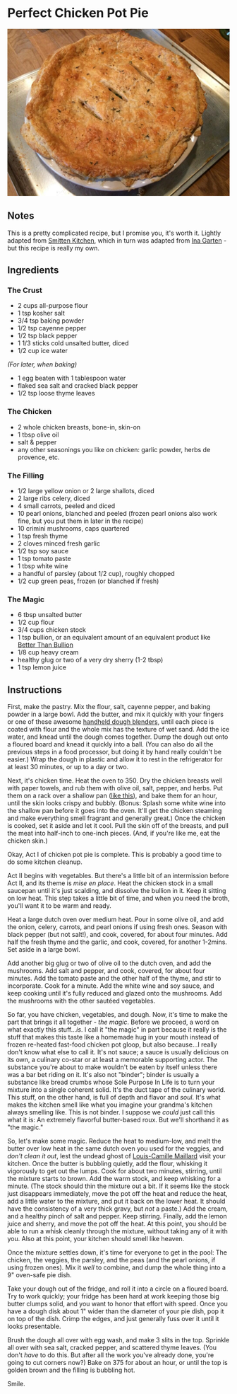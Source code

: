 # Perfect Chicken Pot Pie

![The finished product.](https://raw.githubusercontent.com/danmunz/recipes/master/img/perfect-chicken-pot-pie.jpg)

## Notes

This is a pretty complicated recipe, but I promise you, it's worth it. Lightly adapted from [Smitten Kitchen](http://smittenkitchen.com/blog/2008/11/chicken-pot-pie/), which in turn was adapted from [Ina Garten](http://www.barefootcontessa.com/recipes.aspx?RecipeID=82&S=0) - but this recipe is really my own.

## Ingredients

### The Crust

* 2 cups all-purpose flour
* 1 tsp kosher salt
* 3/4 tsp baking powder
* 1/2 tsp cayenne pepper
* 1/2 tsp black pepper
* 1 1/3 sticks cold unsalted butter, diced
* 1/2 cup ice water

_(For later, when baking)_

* 1 egg beaten with 1 tablespoon water
* flaked sea salt and cracked black pepper
* 1/2 tsp loose thyme leaves

### The Chicken

* 2 whole chicken breasts, bone-in, skin-on
* 1 tbsp olive oil
* salt & pepper
* any other seasonings you like on chicken: garlic powder, herbs de provence, etc.

### The Filling

* 1/2 large yellow onion or 2 large shallots, diced
* 2 large ribs celery, diced
* 4 small carrots, peeled and diced
* 10 pearl onions, blanched and peeled (frozen pearl onions also work fine, but you put them in later in the recipe)
* 10 crimini mushrooms, caps quartered
* 1 tsp fresh thyme
* 2 cloves minced fresh garlic
* 1/2 tsp soy sauce
* 1 tsp tomato paste
* 1 tbsp white wine
* a handful of parsley (about 1/2 cup), roughly chopped
* 1/2 cup green peas, frozen (or blanched if fresh)

### The Magic

* 6 tbsp unsalted butter
* 1/2 cup flour
* 3/4 cups chicken stock
* 1 tsp bullion, or an equivalent amount of an equivalent product like [Better Than Bullion](http://www.superiortouch.com/retail/products/better-than-bouillon) 
* 1/8 cup heavy cream
* healthy glug or two of a very dry sherry (1-2 tbsp)
* 1 tsp lemon juice

## Instructions

First, make the pastry. Mix the flour, salt, cayenne pepper, and baking powder in a large bowl. Add the butter, and mix it quickly with your fingers or one of these awesome [handheld dough blenders](http://www.amazon.com/OXO-Grips-Dough-Blender-Blades/dp/B000QJE48O), until each piece is coated with flour and the whole mix has the texture of wet sand. Add the ice water, and knead until the dough comes together. Dump the dough out onto a floured board and knead it quickly into a ball. (You can also do all the previous steps in a food processor, but doing it by hand really couldn't be easier.) Wrap the dough in plastic and allow it to rest in the refrigerator for at least 30 minutes, or up to a day or two.

Next, it's chicken time. Heat the oven to 350. Dry the chicken breasts well with paper towels, and rub them with olive oil, salt, pepper, and herbs. Put them on a rack over a shallow pan (<a href="http://eddyskitchen.files.wordpress.com/2012/07/chicken-on-rack-for-dripping.jpg">like this</a>), and bake them for an hour, until the skin looks crispy and bubbly. (Bonus: Splash some white wine into the shallow pan before it goes into the oven. It'll get the chicken steaming and make everything smell fragrant and generally great.) Once the chicken is cooked, set it aside and let it cool. Pull the skin off of the breasts, and pull the meat into half-inch to one-inch pieces. (And, if you're like me, eat the chicken skin.)

Okay, Act I of chicken pot pie is complete. This is probably a good time to do some kitchen cleanup.

Act II begins with vegetables. But there's a little bit of an intermission before Act II, and its theme is _mise en place_. Heat the chicken stock in a small saucepan until it's just scalding, and dissolve the bullion in it. Keep it sitting on low heat. This step takes a little bit of time, and when you need the broth, you'll want it to be warm and ready.

Heat a large dutch oven over medium heat. Pour in some olive oil, and add the onion, celery, carrots, and pearl onions if using fresh ones. Season with black pepper (but not salt!), and cook, covered, for about four minutes. Add half the fresh thyme and the garlic, and cook, covered, for another 1-2mins. Set aside in a large bowl.

Add another big glug or two of olive oil to the dutch oven, and add the mushrooms. Add salt and pepper, and cook, covered, for about four minutes. Add the tomato paste and the other half of the thyme, and stir to incorporate. Cook for a minute. Add the white wine and soy sauce, and keep cooking until it's fully reduced and glazed onto the mushrooms. Add the mushrooms with the other sautéed vegetables.

So far, you have chicken, vegetables, and dough. Now, it's time to make the part that brings it all together - _the magic_. Before we proceed, a word on what exactly this stuff..._is_. I call it "the magic" in part because it really is the stuff that makes this taste like a homemade hug in your mouth instead of frozen re-heated fast-food chicken pot gloop, but also because...I really don't know what else to call it. It's not sauce; a sauce is usually delicious on its own, a culinary co-star or at least a memorable supporting actor. The substance you're about to make wouldn't be eaten by itself unless there was a bar bet riding on it. It's also not "binder"; binder is usually a substance like bread crumbs whose Sole Purpose In Life is to turn your mixture into a single coherent solid. It's the duct tape of the culinary world. This stuff, on the other hand, is full of depth and flavor and _soul_. It's what makes the kitchen smell like what you imagine your grandma's kitchen always smelling like. This is not binder. I suppose we _could_ just call this what it is: An extremely flavorful butter-based roux. But we'll shorthand it as "the magic." 

So, let's make some magic. Reduce the heat to medium-low, and melt the butter over low heat in the same dutch oven you used for the veggies, and _don't clean it out_, lest the undead ghost of [Louis-Camille Maillard](http://en.wikipedia.org/wiki/Maillard_reaction) visit your kitchen. Once the butter is bubbling quietly, add the flour, whisking it vigorously to get out the lumps. Cook for about two minutes, stirring, until the mixture starts to brown. Add the warm stock, and keep whisking for a minute. (The stock should thin the mixture out a bit. If it seems like the stock just disappears immediately, move the pot off the heat and reduce the heat, add a little water to the mixture, and put it back on the lower heat. It should have the consistency of a very thick gravy, but _not_ a paste.) Add the cream, and a healthy pinch of salt and pepper. Keep stirring. Finally, add the lemon juice and sherry, and move the pot off the heat. At this point, you should be able to run a whisk cleanly through the mixture, without taking any of it with you.  Also at this point, your kitchen should smell like heaven.

Once the mixture settles down, it's time for everyone to get in the pool: The chicken, the veggies, the parsley, and the peas (and the pearl onions, if using frozen ones). Mix it _well_ to combine, and dump the whole thing into a 9" oven-safe pie dish.

Take your dough out of the fridge, and roll it into a circle on a floured board. Try to work quickly; your fridge has been hard at work keeping those big butter clumps solid, and you want to honor that effort with speed. Once you have a dough disk about 1" wider than the diameter of your pie dish, pop it on top of the dish. Crimp the edges, and just generally fuss over it until it looks presentable.

Brush the dough all over with egg wash, and make 3 slits in the top. Sprinkle all over with sea salt, cracked pepper, and scattered thyme leaves. (You don't _have_ to do this. But after all the work you've already done, you're going to cut corners now?) Bake on 375 for about an hour, or until the top is golden brown and the filling is bubbling hot.

Smile.